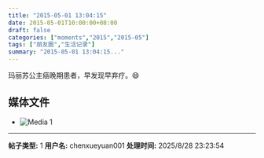 ```yaml
---
title: "2015-05-01 13:04:15"
date: 2015-05-01T10:00:00+08:00
draft: false
categories: ["moments","2015","2015-05"]
tags: ["朋友圈","生活记录"]
summary: "2015-05-01 13:04:15..."
---
```


玛丽苏公主癌晚期患者，早发现早弃疗。😄

## 媒体文件

- ![Media 1](/Moments/photos/2015-05-01/201505011304150.jpg)

---

**帖子类型:** 1
**用户名:** chenxueyuan001
**处理时间:** 2025/8/28 23:23:54